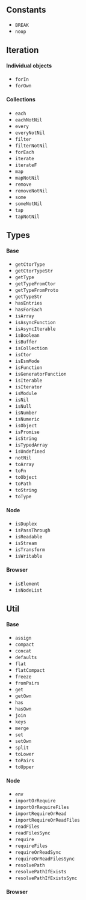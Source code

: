## Constants
* `BREAK`
* `noop`

## Iteration
#### Individual objects
* `forIn`
* `forOwn`
#### Collections
* `each`
* `eachNotNil`
* `every`
* `everyNotNil`
* `filter`
* `filterNotNil`
* `forEach`
* `iterate`
* `iterateF`
* `map`
* `mapNotNil`
* `remove`
* `removeNotNil`
* `some`
* `someNotNil`
* `tap`
* `tapNotNil`

## Types
#### Base
* `getCtorType`
* `getCtorTypeStr`
* `getType`
* `getTypeFromCtor`
* `getTypeFromProto`
* `getTypeStr`
* `hasEntries`
* `hasForEach`
* `isArray`
* `isAsyncFunction`
* `isAsyncIterable`
* `isBoolean`
* `isBuffer`
* `isCollection`
* `isCtor`
* `isEsmMode`
* `isFunction`
* `isGeneratorFunction`
* `isIterable`
* `isIterator`
* `isModule`
* `isNil`
* `isNull`
* `isNumber`
* `isNumeric`
* `isObject`
* `isPromise`
* `isString`
* `isTypedArray`
* `isUndefined`
* `notNil`
* `toArray`
* `toFn`
* `toObject`
* `toPath`
* `toString`
* `toType`
#### Node
* `isDuplex`
* `isPassThrough`
* `isReadable`
* `isStream`
* `isTransform`
* `isWritable`
#### Browser
* `isElement`
* `isNodeList`

## Util
#### Base
* `assign`
* `compact`
* `concat`
* `defaults`
* `flat`
* `flatCompact`
* `freeze`
* `fromPairs`
* `get`
* `getOwn`
* `has`
* `hasOwn`
* `join`
* `keys`
* `merge`
* `set`
* `setOwn`
* `split`
* `toLower`
* `toPairs`
* `toUpper`
#### Node
* `env`
* `importOrRequire`
* `importOrRequireFiles`
* `importRequireOrRead`
* `importRequireOrReadFiles`
* `readFiles`
* `readFilesSync`
* `require`
* `requireFiles`
* `requireOrReadSync`
* `requireOrReadFilesSync`
* `resolvePath`
* `resolvePathIfExists`
* `resolvePathIfExistsSync`
#### Browser
